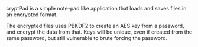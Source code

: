 cryptPad is a simple note-pad like application that loads and saves files in an encrypted format.

The encrypted files uses PBKDF2 to create an AES key from a password, and encrypt the data from that. Keys will be unique,
even if created from the same password, but still vulnerable to brute forcing the password.
